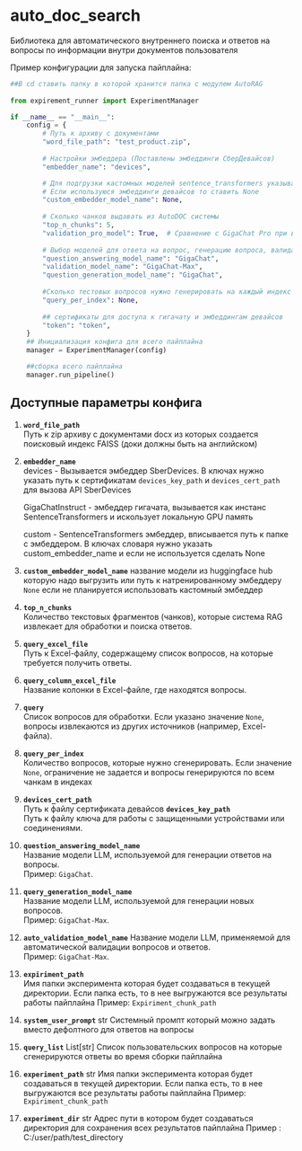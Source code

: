 # auto_doc_search
Библиотека для автоматического внутреннего поиска и ответов на вопросы по информации  внутри документов пользователя


Пример конфигурации для запуска пайплайна:

```python
##В cd ставить папку в которой хранится папка с модулем AutoRAG
  
from expirement_runner import ExperimentManager

if __name__ == "__main__":
    config = {
        # Путь к архиву с документами
        "word_file_path": "test_product.zip",
        
        # Настройки эмбеддера (Поставлены эмбеддинги СберДевайсов)
        "embedder_name": "devices",

        # Для подгрузки кастомных моделей sentence_transformers указывается путь к модели.
        # Если используюся эмбеддинги девайсов то ставить None
        "custom_embedder_model_name": None, 
        
        # Сколько чанков выдавать из AutoDOC системы
        "top_n_chunks": 5,
        "validation_pro_model": True,  # Сравнение с GigaChat Pro при вызове manager.run_pipeline()
        
        # Выбор моделей для ответа на вопрос, генерацию вопроса, валидацию
        "question_answering_model_name": "GigaChat",
        "validation_model_name": "GigaChat-Max",
        "question_generation_model_name": "GigaChat",
        
        #Cколько тестовых вопросов нужно генерировать на каждый индекс в БД
        "query_per_index": None,
        
        ## сертификаты для доступа к гигачату и эмбеддингам девайсов
        "token": "token",
    }
    ## Инициализация конфига для всего пайплайна
    manager = ExperimentManager(config)

    ##сборка всего пайплайна 
    manager.run_pipeline()
```
## Доступные параметры конфига 

1. **`word_file_path`**  
   Путь к zip архиву с документами docx из которых создается поисковый индекс FAISS  (доки должны быть на английском)

2. **`embedder_name`**  
   devices - Вызывается эмбеддер SberDevices. В ключах нужно указать путь к сертификатам `devices_key_path` и 
   `devices_cert_path` для вызова API SberDevices

   GigaChatInstruct - эмбеддер гигачата, вызывается как инстанс SentenceTransformers и искользует локальную GPU память 

   custom -  SentenceTransformers эмбеддер, вписывается путь к папке с эмбеддером. 
   В ключах словаря нужно указать custom_embedder_name и если не используется сделать None

   
4. **`custom_embedder_model_name`**
     название  модели из huggingface hub которую надо выгрузить или путь к натренированному эмбеддеру
    `None` если не планируется использовать кастомный эмбеддер

6. **`top_n_chunks`**  
   Количество текстовых фрагментов (чанков), которые система RAG извлекает для    обработки и поиска ответов.

7. **`query_excel_file`**  
   Путь к Excel-файлу, содержащему список вопросов, на которые требуется получить ответы.

8. **`query_column_excel_file`**  
   Название колонки в Excel-файле, где находятся вопросы.
   
9. **`query`**  
   Список вопросов для обработки. Если указано значение `None`, вопросы извлекаются из других источников (например, Excel-файла).

10. **`query_per_index`**  
    Количество вопросов, которые нужно сгенерировать. Если значение `None`, ограничение не задается и вопросы генерируются по всем чанкам в индеках

11. **`devices_cert_path`**  
    Путь к файлу сертификата девайсов
    **`devices_key_path`**  
    Путь к файлу ключа для работы с защищенными устройствами или соединениями.


12. **`question_answering_model_name`**  
    Название модели LLM, используемой для генерации ответов на вопросы.  
    Пример: `GigaChat`.

13. **`query_generation_model_name`**  
    Название модели LLM, используемой для генерации новых вопросов.  
    Пример: `GigaChat-Max`.

14. **`auto_validation_model_name`** 
    Название модели LLM, применяемой для автоматической валидации вопросов и ответов.  
    Пример: `GigaChat-Max`.

15. **`expiriment_path`**    
    Имя папки эксперимента которая будет создаваться в текущей директории. 
    Если папка есть, то в нее выгружаются все результаты работы пайплайна
    Пример:  `Expiriment_chunk_path`

16. **`system_user_prompt`** str
    Системный промпт который можно задать вместо дефолтного для ответов на вопросы 

17. **`query_list`** List[str]
    Список пользовательских вопросов на которые сгенерируются ответы во время сборки пайплайна

18. **`experiment_path`** str
    Имя папки эксперимента которая будет создаваться в текущей директории. 
    Если папка есть, то в нее выгружаются все результаты работы пайплайна
    Пример:  `Expiriment_chunk_path`

19. **`experiment_dir`** str
    Адрес пути в котором будет создаваться директория для сохранения всех результатов пайплайна
    Пример : С:/user/path/test_directory
